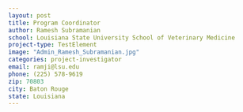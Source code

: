 ```yaml
---
layout: post
title: Program Coordinator
author: Ramesh Subramanian
school: Louisiana State University School of Veterinary Medicine
project-type: TestElement
image: "Admin_Ramesh_Subramanian.jpg"
categories: project-investigator
email: ramji@lsu.edu
phone: (225) 578-9619
zip: 70803
city: Baton Rouge
state: Louisiana
---
```

